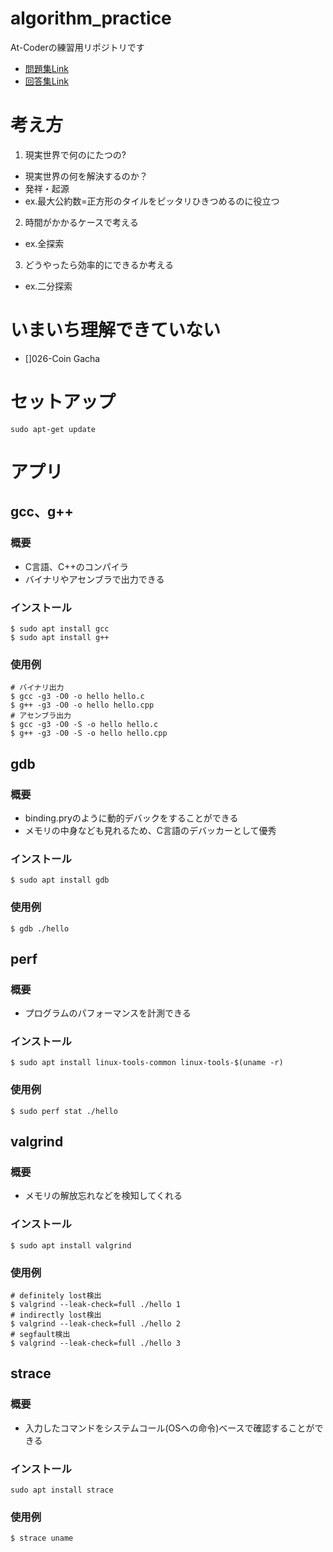 # algorithm_practice
At-Coderの練習用リポジトリです
- [問題集Link](https://atcoder.jp/contests/math-and-algorithm)
- [回答集Link](https://github.com/E869120/math-algorithm-book/tree/main/codes/cpp)
# 考え方
1. 現実世界で何のにたつの?
  - 現実世界の何を解決するのか？
  - 発祥・起源
  - ex.最大公約数=正方形のタイルをピッタリひきつめるのに役立つ
2. 時間がかかるケースで考える
  - ex.全探索
3. どうやったら効率的にできるか考える
  - ex.二分探索

# いまいち理解できていない
- []026-Coin Gacha

# セットアップ
```
sudo apt-get update
```
# アプリ
## gcc、g++
### 概要
- C言語、C++のコンパイラ
- バイナリやアセンブラで出力できる
### インストール
```
$ sudo apt install gcc
$ sudo apt install g++
```
### 使用例
```
# バイナリ出力
$ gcc -g3 -O0 -o hello hello.c
$ g++ -g3 -O0 -o hello hello.cpp
# アセンブラ出力
$ gcc -g3 -O0 -S -o hello hello.c
$ g++ -g3 -O0 -S -o hello hello.cpp
```
## gdb
### 概要
- binding.pryのように動的デバックをすることができる
- メモリの中身なども見れるため、C言語のデバッカーとして優秀
### インストール
```
$ sudo apt install gdb
```
### 使用例
```
$ gdb ./hello
```
## perf
### 概要
- プログラムのパフォーマンスを計測できる
### インストール
```
$ sudo apt install linux-tools-common linux-tools-$(uname -r)
```
### 使用例
```
$ sudo perf stat ./hello
```
## valgrind
### 概要
- メモリの解放忘れなどを検知してくれる
### インストール
```
$ sudo apt install valgrind
```
### 使用例
```
# definitely lost検出
$ valgrind --leak-check=full ./hello 1
# indirectly lost検出
$ valgrind --leak-check=full ./hello 2
# segfault検出
$ valgrind --leak-check=full ./hello 3
```
## strace
### 概要
- 入力したコマンドをシステムコール(OSへの命令)ベースで確認することができる
### インストール
```
sudo apt install strace
```  
### 使用例
```
$ strace uname
```
